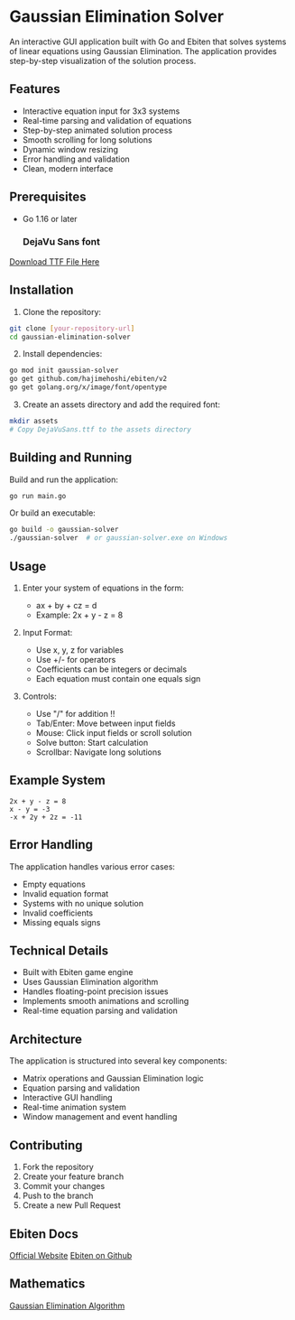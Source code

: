 # Gaussian Elimination Solver

An interactive GUI application built with Go and Ebiten that solves systems of linear equations using Gaussian Elimination. The application provides step-by-step visualization of the solution process.

## Features

- Interactive equation input for 3x3 systems
- Real-time parsing and validation of equations
- Step-by-step animated solution process
- Smooth scrolling for long solutions
- Dynamic window resizing
- Error handling and validation
- Clean, modern interface

## Prerequisites

- Go 1.16 or later
  ### DejaVu Sans font
[Download TTF File Here](https://www.fontsquirrel.com/fonts/download/dejavu-sans)
## Installation

1. Clone the repository:
```bash
git clone [your-repository-url]
cd gaussian-elimination-solver
```

2. Install dependencies:
```bash
go mod init gaussian-solver
go get github.com/hajimehoshi/ebiten/v2
go get golang.org/x/image/font/opentype
```

3. Create an assets directory and add the required font:
```bash
mkdir assets
# Copy DejaVuSans.ttf to the assets directory
```

## Building and Running

Build and run the application:
```bash
go run main.go
```

Or build an executable:
```bash
go build -o gaussian-solver
./gaussian-solver  # or gaussian-solver.exe on Windows
```

## Usage

1. Enter your system of equations in the form:
   - ax + by + cz = d
   - Example: 2x + y - z = 8

2. Input Format:
   - Use x, y, z for variables
   - Use +/- for operators
   - Coefficients can be integers or decimals
   - Each equation must contain one equals sign

3. Controls:
   - Use "/" for addition !!
   - Tab/Enter: Move between input fields
   - Mouse: Click input fields or scroll solution
   - Solve button: Start calculation
   - Scrollbar: Navigate long solutions

## Example System

```
2x + y - z = 8
x - y = -3
-x + 2y + 2z = -11
```

## Error Handling

The application handles various error cases:
- Empty equations
- Invalid equation format
- Systems with no unique solution
- Invalid coefficients
- Missing equals signs

## Technical Details

- Built with Ebiten game engine
- Uses Gaussian Elimination algorithm
- Handles floating-point precision issues
- Implements smooth animations and scrolling
- Real-time equation parsing and validation

## Architecture

The application is structured into several key components:
- Matrix operations and Gaussian Elimination logic
- Equation parsing and validation
- Interactive GUI handling
- Real-time animation system
- Window management and event handling

## Contributing

1. Fork the repository
2. Create your feature branch
3. Commit your changes
4. Push to the branch
5. Create a new Pull Request


## Ebiten Docs

[Official Website](https://ebitengine.org)
[Ebiten on Github](https://github.com/hajimehoshi/ebiten)

## Mathematics
[Gaussian Elimination Algorithm](https://en.wikipedia.org/wiki/Gaussian_elimination)
